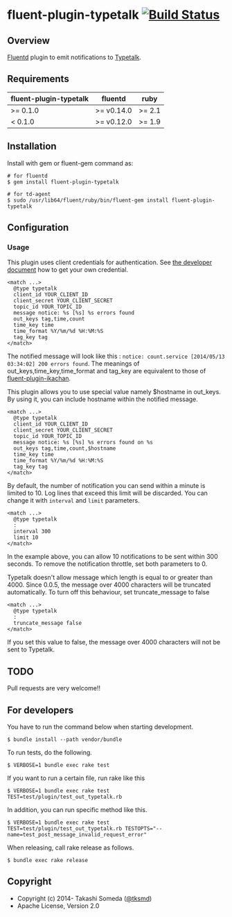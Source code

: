 # fluent-plugin-typetalk [![Build Status](https://travis-ci.org/nulab/fluent-plugin-typetalk.svg?branch=master)](https://travis-ci.org/nulab/fluent-plugin-typetalk)

## Overview

[Fluentd](http://fluentd.org) plugin to emit notifications to [Typetalk](http://typetalk.com/).

## Requirements

| fluent-plugin-typetalk | fluentd    | ruby   |
|------------------------|------------|--------|
| >= 0.1.0               | >= v0.14.0 | >= 2.1 |
| < 0.1.0                | >= v0.12.0 | >= 1.9 |

## Installation

Install with gem or fluent-gem command as:

```
# for fluentd
$ gem install fluent-plugin-typetalk

# for td-agent
$ sudo /usr/lib64/fluent/ruby/bin/fluent-gem install fluent-plugin-typetalk
```

## Configuration

### Usage

This plugin uses client credentials for authentication. See [the developer document](https://developer.nulab-inc.com/docs/typetalk/#client) how to get your own credential.
```
<match ...>
  @type typetalk
  client_id YOUR_CLIENT_ID
  client_secret YOUR_CLIENT_SECRET
  topic_id YOUR_TOPIC_ID
  message notice: %s [%s] %s errors found
  out_keys tag,time,count
  time_key time
  time_format %Y/%m/%d %H:%M:%S
  tag_key tag
</match>
```

The notified message will look like this : `notice: count.service [2014/05/13 03:34:02] 200 errors found`. The meanings of out_keys,time_key,time_format and tag_key are equivalent to those of [fluent-plugin-ikachan](https://github.com/tagomoris/fluent-plugin-ikachan).

This plugin allows you to use special value namely $hostname in out_keys. By using it, you can include hostname within the notified message.
```
<match ...>
  @type typetalk
  client_id YOUR_CLIENT_ID
  client_secret YOUR_CLIENT_SECRET
  topic_id YOUR_TOPIC_ID
  message notice: %s [%s] %s errors found on %s
  out_keys tag,time,count,$hostname
  time_key time
  time_format %Y/%m/%d %H:%M:%S
  tag_key tag
</match>
```

By default, the number of notification you can send within a minute is limited to 10. Log lines that exceed this limit will be discarded. You can change it with `interval` and `limit` parameters.
```
<match ...>
  @type typetalk
  :
  interval 300
  limit 10
</match>
```
In the example above, you can allow 10 notifications to be sent within 300 seconds. To remove the notification throttle, set both parameters to 0.

Typetalk doesn't allow message which length is equal to or greater than 4000. Since 0.0.5, the message over 4000 characters will be truncated automatically. To turn off this behaviour, set truncate_message to false
```
<match ...>
  @type typetalk
  :
  truncate_message false
</match>
```
If you set this value to false, the message over 4000 characters will not be sent to Typetalk.

## TODO

Pull requests are very welcome!!

## For developers

You have to run the command below when starting development.
```
$ bundle install --path vendor/bundle
```

To run tests, do the following.
```
$ VERBOSE=1 bundle exec rake test
```

If you want to run a certain file, run rake like this
```
$ VERBOSE=1 bundle exec rake test TEST=test/plugin/test_out_typetalk.rb
```

In addition, you can run specific method like this.
```
$ VERBOSE=1 bundle exec rake test TEST=test/plugin/test_out_typetalk.rb TESTOPTS="--name=test_post_message_invalid_request_error"
```

When releasing, call rake release as follows.
```
$ bundle exec rake release
```

## Copyright

* Copyright (c) 2014- Takashi Someda ([@tksmd](http://twitter.com/tksmd/))
* Apache License, Version 2.0
